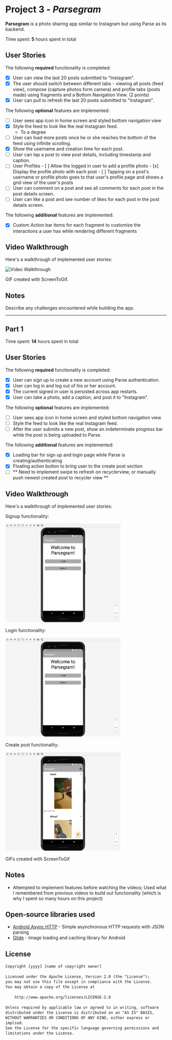 # Project 3 - *Parsegram*

**Parsegram** is a photo sharing app similar to Instagram but using Parse as its backend.

Time spent: **5** hours spent in total

## User Stories

The following **required** functionality is completed:

- [x] User can view the last 20 posts submitted to "Instagram".
- [x] The user should switch between different tabs - viewing all posts (feed view), compose (capture photos form camera) and profile tabs (posts made) using fragments and a Bottom Navigation View. (2 points)
- [x] User can pull to refresh the last 20 posts submitted to "Instagram".

The following **optional** features are implemented:

- [ ] User sees app icon in home screen and styled bottom navigation view
- [x] Style the feed to look like the real Instagram feed.
    - To a degree
- [ ] User can load more posts once he or she reaches the bottom of the feed using infinite scrolling.
- [x] Show the username and creation time for each post.
- [ ] User can tap a post to view post details, including timestamp and caption.
- [ ] User Profiles
      - [ ] Allow the logged in user to add a profile photo
      - [x] Display the profile photo with each post
      - [ ] Tapping on a post's username or profile photo goes to that user's profile page and shows a grid view of the user's posts 
- [ ] User can comment on a post and see all comments for each post in the post details screen.
- [ ] User can like a post and see number of likes for each post in the post details screen.

The following **additional** features are implemented:

- [x] Custom Action bar items for each fragment to customize the interactions a user has while rendering different fragments

## Video Walkthrough

Here's a walkthrough of implemented user stories:

<img src='https://github.com/mrmikeyc/Parsegram/blob/master/ParsegramPt2_GeneralWalkthrough.gif' title='Video Walkthrough' width='360' alt='Video Walkthrough' />

GIF created with ScreenToGif.

## Notes

Describe any challenges encountered while building the app.

<hr>

## Part 1

Time spent: **14** hours spent in total

## User Stories

The following **required** functionality is completed:

- [x] User can sign up to create a new account using Parse authentication.
- [x] User can log in and log out of his or her account.
- [x] The current signed in user is persisted across app restarts.
- [x] User can take a photo, add a caption, and post it to "Instagram".

The following **optional** features are implemented:

- [ ] User sees app icon in home screen and styled bottom navigation view
- [ ] Style the feed to look like the real Instagram feed.
- [ ] After the user submits a new post, show an indeterminate progress bar while the post is being uploaded to Parse.

The following **additional** features are implemented:

- [x] Loading bar for sign up and login page while Parse is creating/authenticating
- [x] Floating action button to bring user to the create post section
- [ ] ** Need to implement swipe to refresh on recyclerview, or manually push newest created post to recycler view **

## Video Walkthrough

Here's a walkthrough of implemented user stories:

Signup functionality:

<img src='https://github.com/mrmikeyc/Parsegram/blob/master/ParsegramPt1_Signup.gif' title='Video Walkthrough' width='360' alt='Video Walkthrough' />

Login functionality:

<img src='https://github.com/mrmikeyc/Parsegram/blob/master/ParsegramPt1_Login.gif' title='Video Walkthrough' width='360' alt='Video Walkthrough' />

Create post functionality:

<img src='https://github.com/mrmikeyc/Parsegram/blob/master/ParsegramPt1_CreatePost.gif' title='Video Walkthrough' width='360' alt='Video Walkthrough' />

GIFs created with ScreenToGif

## Notes

- Attempted to implement features before watching the videos; Used what I remembered from previous videos to build out functionality (which is why I spent so many hours on this project)

## Open-source libraries used

- [Android Async HTTP](https://github.com/codepath/CPAsyncHttpClient) - Simple asynchronous HTTP requests with JSON parsing
- [Glide](https://github.com/bumptech/glide) - Image loading and caching library for Android

## License

    Copyright [yyyy] [name of copyright owner]

    Licensed under the Apache License, Version 2.0 (the "License");
    you may not use this file except in compliance with the License.
    You may obtain a copy of the License at

        http://www.apache.org/licenses/LICENSE-2.0

    Unless required by applicable law or agreed to in writing, software
    distributed under the License is distributed on an "AS IS" BASIS,
    WITHOUT WARRANTIES OR CONDITIONS OF ANY KIND, either express or implied.
    See the License for the specific language governing permissions and
    limitations under the License.
